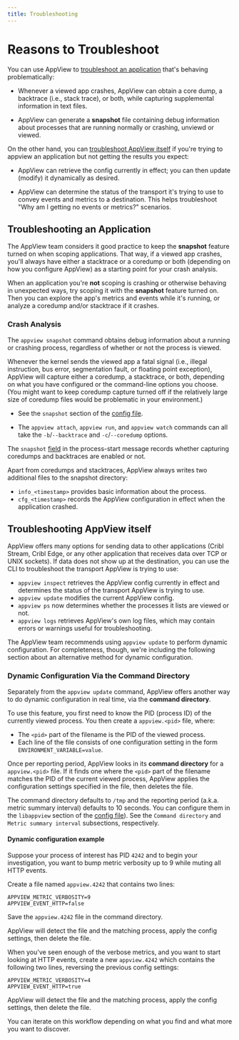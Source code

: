 ```yaml
---
title: Troubleshooting
---
```


<span id="troubleshoot-all"></span>

# Reasons to Troubleshoot

You can use AppView to [troubleshoot an application](#crash-analysis) that's behaving problematically:

- Whenever a viewed app crashes, AppView can obtain a core dump, a backtrace (i.e., stack trace), or both, while capturing supplemental information in text files.

- AppView can generate a **snapshot** file containing debug information about processes that are running normally or crashing, unviewd or viewed.

On the other hand, you can [troubleshoot AppView itself](#troubleshoot-appview) if you're trying to appview an application but not getting the results you expect:

- AppView can retrieve the config currently in effect; you can then update (modify) it dynamically as desired.

- AppView can determine the status of the transport it's trying to use to convey events and metrics to a destination. This helps troubleshoot "Why am I getting no events or metrics?" scenarios.

<span id="troubleshoot-application"></span>

## Troubleshooting an Application

The AppView team considers it good practice to keep the **snapshot** feature turned on when scoping applications. That way, if a viewed app crashes, you'll always have either a stacktrace or a coredump or both (depending on how you configure AppView) as a starting point for your crash analysis.

When an application you're **not** scoping is crashing or otherwise behaving in unexpected ways, try scoping it with the **snapshot** feature turned on. Then you can explore the app's metrics and events while it's running, or analyze a coredump and/or stacktrace if it crashes. 

<span id="crash-analysis"></span>

### Crash Analysis

The `appview snapshot` command obtains debug information about a running or crashing process, regardless of whether or not the process is viewed.

Whenever the kernel sends the viewed app a fatal signal (i.e., illegal instruction, bus error, segmentation fault, or floating point exception), AppView will capture either a coredump, a stacktrace, or both, depending on what you have configured or the command-line options you choose. (You might want to keep coredump capture turned off if the relatively large size of coredump files would be problematic in your environment.) 

- See the `snapshot` section of the [config file](/docs/config-file).

- The `appview attach`, `appview run`, and `appview watch` commands can all take the `-b`/`--backtrace` and `-c`/`--coredump` options.  

The `snapshot` [field](/docs/schema-reference/#eventstartmsginfoconfigurationcurrentlibappviewsnapshot) in the process-start message records whether capturing coredumps and backtraces are enabled or not.

Apart from coredumps and stacktraces, AppView always writes two additional files to the snapshot directory:
- `info_<timestamp>` provides basic information about the process.
- `cfg_<timestamp>` records the AppView configuration in effect when the application crashed.

<span id="troubleshoot-appview"></span>

## Troubleshooting AppView itself

<!-- TBD talk about AppView crashing -->

AppView offers many options for sending data to other applications (Cribl Stream, Cribl Edge, or any other application that receives data over TCP or UNIX sockets). If data does not show up at the destination, you can use the CLI to troubleshoot the transport AppView is trying to use:

- `appview inspect` retrieves the AppView config currently in effect and determines the status of the transport AppView is trying to use.
- `appview update` modifies the current AppView config.
- `appview ps` now determines whether the processes it lists are viewed or not.
- `appview logs` retrieves AppView's own log files, which may contain errors or warnings useful for troubleshooting.

The AppView team recommends using `appview update` to perform dynamic configuration. For completeness, though, we're including the following section about an alternative method for dynamic configuration.

<span id="dynamic-configuration"></span>

### Dynamic Configuration Via the Command Directory

Separately from the `appview update` command, AppView offers another way to do dynamic configuration in real time, via the **command directory**.

To use this feature, you first need to know the PID (process ID) of the currently viewed process. You then create a `appview.<pid>` file, where:
- The `<pid>` part of the filename is the PID of the viewed process.
- Each line of the file consists of one configuration setting in the form `ENVIRONMENT_VARIABLE=value`.
  
Once per reporting period, AppView looks in its **command directory** for a `appview.<pid>` file. If it finds one where the `<pid>` part of the filename matches the PID of the current viewed process, AppView applies the configuration settings specified in the file, then deletes the file.

The command directory defaults to `/tmp` and the reporting period (a.k.a. metric summary interval) defaults to 10 seconds. You can configure them in the `libappview` section of the [config file](/docs/config-file)). See the `Command directory` and `Metric summary interval` subsections, respectively.

#### Dynamic configuration example

Suppose your process of interest has PID `4242` and to begin your investigation, you want to bump metric verbosity up to 9 while muting all HTTP events. 

Create a file named `appview.4242` that contains two lines:

```
APPVIEW_METRIC_VERBOSITY=9
APPVIEW_EVENT_HTTP=false
```

Save the `appview.4242`  file in the command directory. 

AppView will detect the file and the matching process, apply the config settings, then delete the file.

When you've seen enough of the verbose metrics, and you want to start looking at HTTP events, create a new `appview.4242` which contains the following two lines, reversing the previous config settings:

```
APPVIEW_METRIC_VERBOSITY=4
APPVIEW_EVENT_HTTP=true
```

AppView will detect the file and the matching process, apply the config settings, then delete the file.

You can iterate on this workflow depending on what you find and what more you want to discover.
